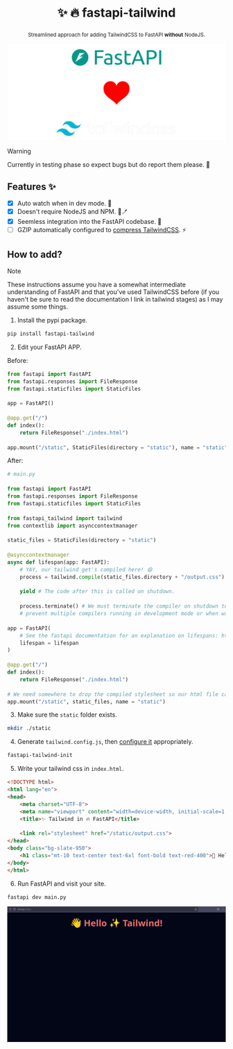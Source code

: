 <div align="center">

  # ✨ 🔥 fastapi-tailwind

  <sub>Streamlined approach for adding TailwindCSS to FastAPI **without** NodeJS.</sub>

  <img src="./assets/heart_banner_cropped.png">

</div>

> [!WARNING]
> Currently in testing phase so expect bugs but do report them please. 🙏

## Features ✨
- [x] Auto watch when in dev mode. 🔎
- [x] Doesn't require NodeJS and NPM. 🫧🪥
- [x] Seemless integration into the FastAPI codebase. 🥂
- [ ] GZIP automatically configured to [compress TailwindCSS](https://v1.tailwindcss.com/docs/controlling-file-size). ⚡

## How to add?
> [!NOTE]
> These instructions assume you have a somewhat intermediate understanding of FastAPI and that you've used TailwindCSS before (if you haven't be sure to read the documentation I link in tailwind stages) as I may assume some things.

1. Install the pypi package.
```sh
pip install fastapi-tailwind
```
2. Edit your FastAPI APP.

Before:
```python
from fastapi import FastAPI
from fastapi.responses import FileResponse
from fastapi.staticfiles import StaticFiles

app = FastAPI()

@app.get("/")
def index():
    return FileResponse("./index.html")

app.mount("/static", StaticFiles(directory = "static"), name = "static")
```

After:
```python
# main.py

from fastapi import FastAPI
from fastapi.responses import FileResponse
from fastapi.staticfiles import StaticFiles

from fastapi_tailwind import tailwind
from contextlib import asynccontextmanager

static_files = StaticFiles(directory = "static")

@asynccontextmanager
async def lifespan(app: FastAPI):
    # YAY, our tailwind get's compiled here! 😄
    process = tailwind.compile(static_files.directory + "/output.css")

    yield # The code after this is called on shutdown.

    process.terminate() # We must terminate the compiler on shutdown to
    # prevent multiple compilers running in development mode or when watch is enabled.

app = FastAPI(
    # See the fastapi documentation for an explanation on lifespans: https://fastapi.tiangolo.com/advanced/events/
    lifespan = lifespan
)

@app.get("/")
def index():
    return FileResponse("./index.html")

# We need somewhere to drop the compiled stylesheet so our html file can link it.
app.mount("/static", static_files, name = "static")
```

3. Make sure the `static` folder exists.
```sh
mkdir ./static
```
4. Generate `tailwind.config.js`, then [configure it](https://tailwindcss.com/docs/configuration) appropriately.
```sh
fastapi-tailwind-init
```
5. Write your tailwind css in `index.html`.
```html
<!DOCTYPE html>
<html lang="en">
<head>
    <meta charset="UTF-8">
    <meta name="viewport" content="width=device-width, initial-scale=1.0">
    <title>✨ Tailwind in 🔥 FastAPI</title>

    <link rel="stylesheet" href="/static/output.css">
</head>
<body class="bg-slate-950">
    <h1 class="mt-10 text-center text-6xl font-bold text-red-400">👋 Hello ✨ Tailwind!</h1>
</body>
</html>
```
6. Run FastAPI and visit your site.
```sh
fastapi dev main.py
```
<div align="center">

  <img width="800px" src="./assets/example_page_showcase.png">

</div>
